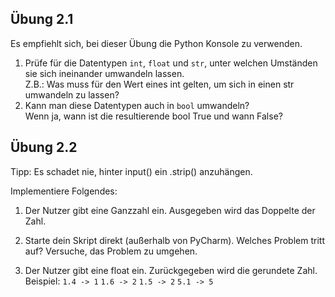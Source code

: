 
## Übung 2.1

Es empfiehlt sich, bei dieser Übung die Python Konsole zu verwenden.

1. Prüfe für die Datentypen `int`, `float` und `str`, unter welchen Umständen sie sich ineinander umwandeln lassen.\
    Z.B.: Was muss für den Wert eines int gelten, um sich in einen str umwandeln zu lassen? 
2. Kann man diese Datentypen auch in `bool` umwandeln? \
Wenn ja, wann ist die resultierende bool True und wann False?


## Übung 2.2

Tipp: Es schadet nie, hinter input() ein .strip() anzuhängen.

Implementiere Folgendes:

1. Der Nutzer gibt eine Ganzzahl ein.
Ausgegeben wird das Doppelte der Zahl.

2. Starte dein Skript direkt (außerhalb von PyCharm). 
Welches Problem tritt auf? Versuche, das Problem zu umgehen.

3. Der Nutzer gibt eine float ein.
Zurückgegeben wird die gerundete Zahl.\
Beispiel: `1.4 -> 1` `1.6 -> 2` `1.5 -> 2` `5.1 -> 5`



